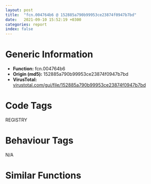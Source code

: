 ```yaml
---
layout: post
title:  "fcn.004764b6 @ 152885a790b99953ce23874f0947b7bd"
date:   2021-09-10 15:52:19 +0300
categories: report
index: false
---
```


# Generic Information
- **Function:** fcn.004764b6
- **Origin (md5):** 152885a790b99953ce23874f0947b7bd
- **VirusTotal:** [virustotal.com/gui/file/152885a790b99953ce23874f0947b7bd][virustotal_ref]

# Code Tags
<span class="tag" id="REGISTRY">REGISTRY</span>


# Behaviour Tags
<span class="bhv-tag" id="na">N/A</span>

# Similar Functions
<script type="text/javascript" src="https://www.gstatic.com/charts/loader.js"></script>
<script type="text/javascript">

    google.charts.load('current', {'packages':['corechart']});
    google.charts.setOnLoadCallback(drawChart);

    function drawChart() {
    var data = new google.visualization.DataTable();
        data.addColumn('number', 'X');
        data.addColumn('number', 'Y');
        data.addColumn({type: 'string', role: 'tooltip', 'p': {'html': true}});
        data.addColumn({'type': 'string', 'role': 'style'});
        
        data.addRows([
    [-16.701536178588867, 41.182708740234375, '<b><a href="/report/fcn.004764b6@152885a790b99953ce23874f0947b7bd">fcn.004764b6</a><br>@152885a790b99953ce23874f0947b7bd</b><br>push 0x44<br>mov eax, 0x49af49<br>call fcn.00481e38<br>mov ebx, edx<br>mov esi, ecx<br>xor edi, edi<br>mov dword[ebp-4], edi<br>push 0x4a3288<br>mov dword[ebp-0x50], esi<br>mov dword[ebp-0x48], edi<br>call fcn.00476428<br>push ecx<br>mov dword[ebp-4], edi<br>lea ecx, [ebp-0x40]<br>mov dword[ebp-0x48], 1<br>call fcn.0041d400<br>lea ecx, [ebp-0x40]<br>mov dword[ebp-4], 1<br>call fcn.0040e359<br>lea ecx, [ebp-0x40]<br>mov dword[ebp-0x44], eax<br>call fcn.00404b49<br>mov dword[ebp-0x4c], eax<br>push dword[ebp-0x44]<br>push eax<br>push edi<br>push ebx<br>call dword[sym.imp.ADVAPI32.dll_RegEnumKeyW]<br>test eax, eax<br>jne 0x47657e<br>lea eax, [ebp-0x38]<br>push eax<br>push 0x209<br>push 0<br>lea ecx, [ebp-0x40]<br>call fcn.00404b49<br>push eax<br>push ebx<br>call dword[sym.imp.ADVAPI32.dll_RegOpenKeyExW]<br>test eax, eax<br>jne 0x476578<br>mov edx, dword[ebp-0x38]<br>lea ecx, [ebp-0x2c]<br>call fcn.004764b6<br>lea eax, [ebp-0x2c]<br>mov byte[ebp-4], 2<br>push eax<br>mov ecx, esi<br>call fcn.0047647f<br>test al, al<br>je 0x476563<br>lea eax, [ebp-0x2c]<br>mov ecx, esi<br>push eax<br>call fcn.00476611<br>push dword[ebp-0x38]<br>call dword[sym.imp.ADVAPI32.dll_RegCloseKey]<br>lea ecx, [ebp-0x2c]<br>mov byte[ebp-4], 1<br>call fcn.0041c433<br>mov eax, dword[ebp-0x4c]<br>inc edi<br>jmp 0x47650b<br>xor ecx, ecx<br>lea eax, [ebp-0x30]<br>push eax<br>push ecx<br>lea eax, [ebp-0x34]<br>mov dword[ebp-0x30], ecx<br>push eax<br>push ecx<br>push str.version<br>push ebx<br>call dword[sym.imp.ADVAPI32.dll_RegQueryValueExA]<br>test eax, eax<br>jne 0x476601<br>mov eax, dword[ebp-0x30]<br>inc eax<br>push eax<br>call fcn.0047ac3c<br>cmp dword[ebp-0x34], 1<br>mov edi, eax<br>pop ecx<br>jne 0x4765fa<br>lea eax, [ebp-0x30]<br>push eax<br>push edi<br>lea eax, [ebp-0x34]<br>push eax<br>push 0<br>push str.version<br>push ebx<br>call dword[sym.imp.ADVAPI32.dll_RegQueryValueExA]<br>test eax, eax<br>jne 0x4765fa<br>push edi<br>lea ecx, [ebp-0x2c]<br>call fcn.00476428<br>lea eax, [ebp-0x2c]<br>mov byte[ebp-4], 3<br>push eax<br>mov ecx, esi<br>call fcn.0047647f<br>test al, al<br>je 0x4765f2<br>lea eax, [ebp-0x2c]<br>mov ecx, esi<br>push eax<br>call fcn.00476611<br>lea ecx, [ebp-0x2c]<br>call fcn.0041c433<br>push edi<br>call fcn.0047de81<br>pop ecx<br>lea ecx, [ebp-0x40]<br>call fcn.0040e39e<br>mov eax, esi<br>call fcn.00481de7<br>ret <br><eoc> ', 'point { fill-color: #e0440e; }'],
[252.41041564941406, -302.4931945800781, '<b><a href="/report/fcn.004764b6@fb9b7d22bc1c143ac66b0575cbdd088d">fcn.004764b6</a><br>@fb9b7d22bc1c143ac66b0575cbdd088d</b><br>push 0x44<br>mov eax, 0x49af49<br>call fcn.00481e38<br>mov ebx, edx<br>mov esi, ecx<br>xor edi, edi<br>mov dword[ebp-4], edi<br>push 0x4a3288<br>mov dword[ebp-0x50], esi<br>mov dword[ebp-0x48], edi<br>call fcn.00476428<br>push ecx<br>mov dword[ebp-4], edi<br>lea ecx, [ebp-0x40]<br>mov dword[ebp-0x48], 1<br>call fcn.0041d400<br>lea ecx, [ebp-0x40]<br>mov dword[ebp-4], 1<br>call fcn.0040e359<br>lea ecx, [ebp-0x40]<br>mov dword[ebp-0x44], eax<br>call fcn.00404b49<br>mov dword[ebp-0x4c], eax<br>push dword[ebp-0x44]<br>push eax<br>push edi<br>push ebx<br>call dword[sym.imp.ADVAPI32.dll_RegEnumKeyW]<br>test eax, eax<br>jne 0x47657e<br>lea eax, [ebp-0x38]<br>push eax<br>push 0x209<br>push 0<br>lea ecx, [ebp-0x40]<br>call fcn.00404b49<br>push eax<br>push ebx<br>call dword[sym.imp.ADVAPI32.dll_RegOpenKeyExW]<br>test eax, eax<br>jne 0x476578<br>mov edx, dword[ebp-0x38]<br>lea ecx, [ebp-0x2c]<br>call fcn.004764b6<br>lea eax, [ebp-0x2c]<br>mov byte[ebp-4], 2<br>push eax<br>mov ecx, esi<br>call fcn.0047647f<br>test al, al<br>je 0x476563<br>lea eax, [ebp-0x2c]<br>mov ecx, esi<br>push eax<br>call fcn.00476611<br>push dword[ebp-0x38]<br>call dword[sym.imp.ADVAPI32.dll_RegCloseKey]<br>lea ecx, [ebp-0x2c]<br>mov byte[ebp-4], 1<br>call fcn.0041c433<br>mov eax, dword[ebp-0x4c]<br>inc edi<br>jmp 0x47650b<br>xor ecx, ecx<br>lea eax, [ebp-0x30]<br>push eax<br>push ecx<br>lea eax, [ebp-0x34]<br>mov dword[ebp-0x30], ecx<br>push eax<br>push ecx<br>push str.version<br>push ebx<br>call dword[sym.imp.ADVAPI32.dll_RegQueryValueExA]<br>test eax, eax<br>jne 0x476601<br>mov eax, dword[ebp-0x30]<br>inc eax<br>push eax<br>call fcn.0047ac3c<br>cmp dword[ebp-0x34], 1<br>mov edi, eax<br>pop ecx<br>jne 0x4765fa<br>lea eax, [ebp-0x30]<br>push eax<br>push edi<br>lea eax, [ebp-0x34]<br>push eax<br>push 0<br>push str.version<br>push ebx<br>call dword[sym.imp.ADVAPI32.dll_RegQueryValueExA]<br>test eax, eax<br>jne 0x4765fa<br>push edi<br>lea ecx, [ebp-0x2c]<br>call fcn.00476428<br>lea eax, [ebp-0x2c]<br>mov byte[ebp-4], 3<br>push eax<br>mov ecx, esi<br>call fcn.0047647f<br>test al, al<br>je 0x4765f2<br>lea eax, [ebp-0x2c]<br>mov ecx, esi<br>push eax<br>call fcn.00476611<br>lea ecx, [ebp-0x2c]<br>call fcn.0041c433<br>push edi<br>call fcn.0047de81<br>pop ecx<br>lea ecx, [ebp-0x40]<br>call fcn.0040e39e<br>mov eax, esi<br>call fcn.00481de7<br>ret <br><eoc> ', 'null'],
[393.3150939941406, 190.919189453125, '<b><a href="/report/fcn.00475baf@fb9b7d22bc1c143ac66b0575cbdd088d">fcn.00475baf</a><br>@fb9b7d22bc1c143ac66b0575cbdd088d</b><br>push 0x3c<br>mov eax, 0x49aea8<br>call fcn.00481e05<br>mov esi, ecx<br>mov dword[ebp-0x30], esi<br>xor ebx, ebx<br>mov dword[ebp-4], ebx<br>mov dword[ebp-0x1c], ebx<br>call fcn.0040e3d4<br>xor ecx, ecx<br>mov dword[ebp-4], ebx<br>mov edi, dword[sym.imp.ADVAPI32.dll_RegOpenKeyExA]<br>lea eax, [ebp-0x14]<br>push eax<br>inc ecx<br>push ecx<br>push ebx<br>push str.SoftwareMicrosoftWindowsShellAssociationsUrlAssociationshttpUserChoice<br>push 0x80000001<br>mov dword[ebp-0x1c], ecx<br>call edi<br>test eax, eax<br>jne 0x475d2b<br>push str.Progid<br>lea ecx, [ebp-0x40]<br>mov dword[ebp-0x18], ebx<br>call fcn.0040de39<br>lea ecx, [ebp-0x18]<br>push ecx<br>push ebx<br>lea ecx, [ebp-0x20]<br>push ecx<br>push ebx<br>mov ecx, eax<br>call fcn.00404b49<br>push eax<br>push dword[ebp-0x14]<br>call dword[sym.imp.ADVAPI32.dll_RegQueryValueExA]<br>mov ebx, eax<br>lea ecx, [ebp-0x40]<br>neg ebx<br>sbb bl, bl<br>call fcn.0040e39e<br>inc bl<br>je 0x475ed4<br>mov eax, dword[ebp-0x18]<br>inc eax<br>push eax<br>call fcn.0047ac3c<br>lea ecx, [ebp-0x40]<br>mov dword[esp], str.Progid<br>mov edi, eax<br>call fcn.0040de39<br>lea ecx, [ebp-0x18]<br>push ecx<br>push edi<br>lea ecx, [ebp-0x20]<br>push ecx<br>push 0<br>mov ecx, eax<br>call fcn.00404b49<br>push eax<br>push dword[ebp-0x14]<br>call dword[sym.imp.ADVAPI32.dll_RegQueryValueExA]<br>mov ebx, eax<br>lea ecx, [ebp-0x40]<br>neg ebx<br>sbb bl, bl<br>call fcn.0040e39e<br>inc bl<br>je 0x475d25<br>push edi<br>lea ecx, [ebp-0x2c]<br>call fcn.0040de39<br>push str.IE.HTTP<br>lea ecx, [ebp-0x2c]<br>mov dword[ebp-4], 1<br>call fcn.0040e311<br>test al, al<br>je 0x475cb8<br>push str.InternetExplorer<br>lea ecx, [ebp-0x38]<br>call fcn.0040de39<br>mov byte[ebp-4], 2<br>jmp 0x475d0a<br>push str.FirefoxURL<br>lea ecx, [ebp-0x2c]<br>call fcn.0040e311<br>test al, al<br>je 0x475cdc<br>push str.Firefox<br>lea ecx, [ebp-0x38]<br>call fcn.0040de39<br>mov byte[ebp-4], 3<br>jmp 0x475d0a<br>push str.ChromeHTML<br>lea ecx, [ebp-0x2c]<br>call fcn.0040e311<br>lea ecx, [ebp-0x38]<br>test al, al<br>je 0x475d00<br>push str.Chrome<br>call fcn.0040de39<br>mov byte[ebp-4], 4<br>jmp 0x475d0a<br>push edi<br>call fcn.0040de39<br>mov byte[ebp-4], 5<br>lea eax, [ebp-0x38]<br>mov ecx, esi<br>push eax<br>call fcn.0040e369<br>lea ecx, [ebp-0x38]<br>call fcn.0040e39e<br>lea ecx, [ebp-0x2c]<br>call fcn.0040e39e<br>push edi<br>jmp 0x475ece<br>lea eax, [ebp-0x14]<br>push eax<br>push 1<br>push ebx<br>push str.HTTPshellopencommand<br>push 0x80000000<br>call edi<br>test eax, eax<br>jne 0x475edd<br>mov edi, dword[sym.imp.ADVAPI32.dll_RegQueryValueExW]<br>lea eax, [ebp-0x18]<br>push eax<br>push ebx<br>lea eax, [ebp-0x20]<br>mov dword[ebp-0x18], ebx<br>push eax<br>push ebx<br>push ebx<br>push dword[ebp-0x14]<br>call edi<br>test eax, eax<br>jne 0x475ed4<br>mov eax, dword[ebp-0x18]<br>xor ecx, ecx<br>push 2<br>inc eax<br>pop edx<br>mul edx<br>seto cl<br>neg ecx<br>or ecx, eax<br>push ecx<br>call fcn.0047ac3c<br>pop ecx<br>mov ebx, eax<br>lea eax, [ebp-0x18]<br>push eax<br>push ebx<br>lea eax, [ebp-0x20]<br>mov dword[ebp-0x28], ebx<br>push eax<br>push 0<br>push 0<br>push dword[ebp-0x14]<br>call edi<br>test eax, eax<br>jne 0x475ecd<br>lea eax, [ebp-0x24]<br>push eax<br>push ebx<br>call dword[sym.imp.SHELL32.dll_CommandLineToArgvW]<br>mov edi, eax<br>test edi, edi<br>je 0x475ecd<br>cmp dword[ebp-0x24], 1<br>jl 0x475ecd<br>push dword[edi]<br>lea ecx, [ebp-0x48]<br>call fcn.0041cb7e<br>lea ecx, [ebp-0x38]<br>mov dword[ebp-4], 6<br>push ecx<br>mov ecx, eax<br>call fcn.0041d497<br>lea ecx, [ebp-0x48]<br>mov byte[ebp-4], 8<br>call fcn.0040e39e<br>push str.iexplore.exe<br>lea ecx, [ebp-0x40]<br>call fcn.0041cb7e<br>lea eax, [ebp-0x40]<br>mov byte[ebp-4], 9<br>push eax<br>lea ecx, [ebp-0x38]<br>call fcn.0041d4c4<br>lea ecx, [ebp-0x40]<br>mov byte[ebp-4], 8<br>mov bl, al<br>call fcn.0040e39e<br>lea ecx, [ebp-0x40]<br>test bl, bl<br>je 0x475e28<br>push str.InternetExplorer<br>call fcn.0040de39<br>mov byte[ebp-4], 0xa<br>jmp 0x475ea4<br>push str.firefox.exe<br>call fcn.0041cb7e<br>lea eax, [ebp-0x40]<br>mov byte[ebp-4], 0xb<br>push eax<br>lea ecx, [ebp-0x38]<br>call fcn.0041d4c4<br>lea ecx, [ebp-0x40]<br>mov byte[ebp-4], 8<br>mov bl, al<br>call fcn.0040e39e<br>lea ecx, [ebp-0x40]<br>test bl, bl<br>je 0x475e67<br>push str.Firefox<br>call fcn.0040de39<br>mov byte[ebp-4], 0xc<br>jmp 0x475ea4<br>push str.chrome.exe<br>call fcn.0041cb7e<br>lea eax, [ebp-0x40]<br>mov byte[ebp-4], 0xd<br>push eax<br>lea ecx, [ebp-0x38]<br>call fcn.0041d4c4<br>lea ecx, [ebp-0x40]<br>mov byte[ebp-4], 8<br>mov bl, al<br>call fcn.0040e39e<br>test bl, bl<br>je 0x475ebb<br>push str.Chrome<br>lea ecx, [ebp-0x40]<br>call fcn.0040de39<br>mov byte[ebp-4], 0xe<br>lea eax, [ebp-0x40]<br>mov ecx, esi<br>push eax<br>call fcn.0040e369<br>lea ecx, [ebp-0x40]<br>mov byte[ebp-4], 8<br>call fcn.0040e39e<br>push edi<br>call dword[sym.imp.KERNEL32.dll_LocalFree]<br>lea ecx, [ebp-0x38]<br>call fcn.0040e39e<br>mov ebx, dword[ebp-0x28]<br>push ebx<br>call fcn.0047de81<br>pop ecx<br>push dword[ebp-0x14]<br>call dword[sym.imp.ADVAPI32.dll_RegCloseKey]<br>mov eax, esi<br>call fcn.00481dd3<br>ret <br><eoc> ', 'null'],
[-260.39630126953125, -320.959228515625, '<b><a href="/report/fcn.00475baf@152885a790b99953ce23874f0947b7bd">fcn.00475baf</a><br>@152885a790b99953ce23874f0947b7bd</b><br>push 0x3c<br>mov eax, 0x49aea8<br>call fcn.00481e05<br>mov esi, ecx<br>mov dword[ebp-0x30], esi<br>xor ebx, ebx<br>mov dword[ebp-4], ebx<br>mov dword[ebp-0x1c], ebx<br>call fcn.0040e3d4<br>xor ecx, ecx<br>mov dword[ebp-4], ebx<br>mov edi, dword[sym.imp.ADVAPI32.dll_RegOpenKeyExA]<br>lea eax, [ebp-0x14]<br>push eax<br>inc ecx<br>push ecx<br>push ebx<br>push str.SoftwareMicrosoftWindowsShellAssociationsUrlAssociationshttpUserChoice<br>push 0x80000001<br>mov dword[ebp-0x1c], ecx<br>call edi<br>test eax, eax<br>jne 0x475d2b<br>push str.Progid<br>lea ecx, [ebp-0x40]<br>mov dword[ebp-0x18], ebx<br>call fcn.0040de39<br>lea ecx, [ebp-0x18]<br>push ecx<br>push ebx<br>lea ecx, [ebp-0x20]<br>push ecx<br>push ebx<br>mov ecx, eax<br>call fcn.00404b49<br>push eax<br>push dword[ebp-0x14]<br>call dword[sym.imp.ADVAPI32.dll_RegQueryValueExA]<br>mov ebx, eax<br>lea ecx, [ebp-0x40]<br>neg ebx<br>sbb bl, bl<br>call fcn.0040e39e<br>inc bl<br>je 0x475ed4<br>mov eax, dword[ebp-0x18]<br>inc eax<br>push eax<br>call fcn.0047ac3c<br>lea ecx, [ebp-0x40]<br>mov dword[esp], str.Progid<br>mov edi, eax<br>call fcn.0040de39<br>lea ecx, [ebp-0x18]<br>push ecx<br>push edi<br>lea ecx, [ebp-0x20]<br>push ecx<br>push 0<br>mov ecx, eax<br>call fcn.00404b49<br>push eax<br>push dword[ebp-0x14]<br>call dword[sym.imp.ADVAPI32.dll_RegQueryValueExA]<br>mov ebx, eax<br>lea ecx, [ebp-0x40]<br>neg ebx<br>sbb bl, bl<br>call fcn.0040e39e<br>inc bl<br>je 0x475d25<br>push edi<br>lea ecx, [ebp-0x2c]<br>call fcn.0040de39<br>push str.IE.HTTP<br>lea ecx, [ebp-0x2c]<br>mov dword[ebp-4], 1<br>call fcn.0040e311<br>test al, al<br>je 0x475cb8<br>push str.InternetExplorer<br>lea ecx, [ebp-0x38]<br>call fcn.0040de39<br>mov byte[ebp-4], 2<br>jmp 0x475d0a<br>push str.FirefoxURL<br>lea ecx, [ebp-0x2c]<br>call fcn.0040e311<br>test al, al<br>je 0x475cdc<br>push str.Firefox<br>lea ecx, [ebp-0x38]<br>call fcn.0040de39<br>mov byte[ebp-4], 3<br>jmp 0x475d0a<br>push str.ChromeHTML<br>lea ecx, [ebp-0x2c]<br>call fcn.0040e311<br>lea ecx, [ebp-0x38]<br>test al, al<br>je 0x475d00<br>push str.Chrome<br>call fcn.0040de39<br>mov byte[ebp-4], 4<br>jmp 0x475d0a<br>push edi<br>call fcn.0040de39<br>mov byte[ebp-4], 5<br>lea eax, [ebp-0x38]<br>mov ecx, esi<br>push eax<br>call fcn.0040e369<br>lea ecx, [ebp-0x38]<br>call fcn.0040e39e<br>lea ecx, [ebp-0x2c]<br>call fcn.0040e39e<br>push edi<br>jmp 0x475ece<br>lea eax, [ebp-0x14]<br>push eax<br>push 1<br>push ebx<br>push str.HTTPshellopencommand<br>push 0x80000000<br>call edi<br>test eax, eax<br>jne 0x475edd<br>mov edi, dword[sym.imp.ADVAPI32.dll_RegQueryValueExW]<br>lea eax, [ebp-0x18]<br>push eax<br>push ebx<br>lea eax, [ebp-0x20]<br>mov dword[ebp-0x18], ebx<br>push eax<br>push ebx<br>push ebx<br>push dword[ebp-0x14]<br>call edi<br>test eax, eax<br>jne 0x475ed4<br>mov eax, dword[ebp-0x18]<br>xor ecx, ecx<br>push 2<br>inc eax<br>pop edx<br>mul edx<br>seto cl<br>neg ecx<br>or ecx, eax<br>push ecx<br>call fcn.0047ac3c<br>pop ecx<br>mov ebx, eax<br>lea eax, [ebp-0x18]<br>push eax<br>push ebx<br>lea eax, [ebp-0x20]<br>mov dword[ebp-0x28], ebx<br>push eax<br>push 0<br>push 0<br>push dword[ebp-0x14]<br>call edi<br>test eax, eax<br>jne 0x475ecd<br>lea eax, [ebp-0x24]<br>push eax<br>push ebx<br>call dword[sym.imp.SHELL32.dll_CommandLineToArgvW]<br>mov edi, eax<br>test edi, edi<br>je 0x475ecd<br>cmp dword[ebp-0x24], 1<br>jl 0x475ecd<br>push dword[edi]<br>lea ecx, [ebp-0x48]<br>call fcn.0041cb7e<br>lea ecx, [ebp-0x38]<br>mov dword[ebp-4], 6<br>push ecx<br>mov ecx, eax<br>call fcn.0041d497<br>lea ecx, [ebp-0x48]<br>mov byte[ebp-4], 8<br>call fcn.0040e39e<br>push str.iexplore.exe<br>lea ecx, [ebp-0x40]<br>call fcn.0041cb7e<br>lea eax, [ebp-0x40]<br>mov byte[ebp-4], 9<br>push eax<br>lea ecx, [ebp-0x38]<br>call fcn.0041d4c4<br>lea ecx, [ebp-0x40]<br>mov byte[ebp-4], 8<br>mov bl, al<br>call fcn.0040e39e<br>lea ecx, [ebp-0x40]<br>test bl, bl<br>je 0x475e28<br>push str.InternetExplorer<br>call fcn.0040de39<br>mov byte[ebp-4], 0xa<br>jmp 0x475ea4<br>push str.firefox.exe<br>call fcn.0041cb7e<br>lea eax, [ebp-0x40]<br>mov byte[ebp-4], 0xb<br>push eax<br>lea ecx, [ebp-0x38]<br>call fcn.0041d4c4<br>lea ecx, [ebp-0x40]<br>mov byte[ebp-4], 8<br>mov bl, al<br>call fcn.0040e39e<br>lea ecx, [ebp-0x40]<br>test bl, bl<br>je 0x475e67<br>push str.Firefox<br>call fcn.0040de39<br>mov byte[ebp-4], 0xc<br>jmp 0x475ea4<br>push str.chrome.exe<br>call fcn.0041cb7e<br>lea eax, [ebp-0x40]<br>mov byte[ebp-4], 0xd<br>push eax<br>lea ecx, [ebp-0x38]<br>call fcn.0041d4c4<br>lea ecx, [ebp-0x40]<br>mov byte[ebp-4], 8<br>mov bl, al<br>call fcn.0040e39e<br>test bl, bl<br>je 0x475ebb<br>push str.Chrome<br>lea ecx, [ebp-0x40]<br>call fcn.0040de39<br>mov byte[ebp-4], 0xe<br>lea eax, [ebp-0x40]<br>mov ecx, esi<br>push eax<br>call fcn.0040e369<br>lea ecx, [ebp-0x40]<br>mov byte[ebp-4], 8<br>call fcn.0040e39e<br>push edi<br>call dword[sym.imp.KERNEL32.dll_LocalFree]<br>lea ecx, [ebp-0x38]<br>call fcn.0040e39e<br>mov ebx, dword[ebp-0x28]<br>push ebx<br>call fcn.0047de81<br>pop ecx<br>push dword[ebp-0x14]<br>call dword[sym.imp.ADVAPI32.dll_RegCloseKey]<br>mov eax, esi<br>call fcn.00481dd3<br>ret <br><eoc> ', 'null'],
[-32.405357360839844, 477.4024353027344, '<b><a href="/report/fcn.00475baf@912f1d013a0d6151bc7a7cef6da1b2a0">fcn.00475baf</a><br>@912f1d013a0d6151bc7a7cef6da1b2a0</b><br>push 0x3c<br>mov eax, 0x49aea8<br>call fcn.00481e05<br>mov esi, ecx<br>mov dword[ebp-0x30], esi<br>xor ebx, ebx<br>mov dword[ebp-4], ebx<br>mov dword[ebp-0x1c], ebx<br>call fcn.0040e3d4<br>xor ecx, ecx<br>mov dword[ebp-4], ebx<br>mov edi, dword[sym.imp.ADVAPI32.dll_RegOpenKeyExA]<br>lea eax, [ebp-0x14]<br>push eax<br>inc ecx<br>push ecx<br>push ebx<br>push str.SoftwareMicrosoftWindowsShellAssociationsUrlAssociationshttpUserChoice<br>push 0x80000001<br>mov dword[ebp-0x1c], ecx<br>call edi<br>test eax, eax<br>jne 0x475d2b<br>push str.Progid<br>lea ecx, [ebp-0x40]<br>mov dword[ebp-0x18], ebx<br>call fcn.0040de39<br>lea ecx, [ebp-0x18]<br>push ecx<br>push ebx<br>lea ecx, [ebp-0x20]<br>push ecx<br>push ebx<br>mov ecx, eax<br>call fcn.00404b49<br>push eax<br>push dword[ebp-0x14]<br>call dword[sym.imp.ADVAPI32.dll_RegQueryValueExA]<br>mov ebx, eax<br>lea ecx, [ebp-0x40]<br>neg ebx<br>sbb bl, bl<br>call fcn.0040e39e<br>inc bl<br>je 0x475ed4<br>mov eax, dword[ebp-0x18]<br>inc eax<br>push eax<br>call fcn.0047ac3c<br>lea ecx, [ebp-0x40]<br>mov dword[esp], str.Progid<br>mov edi, eax<br>call fcn.0040de39<br>lea ecx, [ebp-0x18]<br>push ecx<br>push edi<br>lea ecx, [ebp-0x20]<br>push ecx<br>push 0<br>mov ecx, eax<br>call fcn.00404b49<br>push eax<br>push dword[ebp-0x14]<br>call dword[sym.imp.ADVAPI32.dll_RegQueryValueExA]<br>mov ebx, eax<br>lea ecx, [ebp-0x40]<br>neg ebx<br>sbb bl, bl<br>call fcn.0040e39e<br>inc bl<br>je 0x475d25<br>push edi<br>lea ecx, [ebp-0x2c]<br>call fcn.0040de39<br>push str.IE.HTTP<br>lea ecx, [ebp-0x2c]<br>mov dword[ebp-4], 1<br>call fcn.0040e311<br>test al, al<br>je 0x475cb8<br>push str.InternetExplorer<br>lea ecx, [ebp-0x38]<br>call fcn.0040de39<br>mov byte[ebp-4], 2<br>jmp 0x475d0a<br>push str.FirefoxURL<br>lea ecx, [ebp-0x2c]<br>call fcn.0040e311<br>test al, al<br>je 0x475cdc<br>push str.Firefox<br>lea ecx, [ebp-0x38]<br>call fcn.0040de39<br>mov byte[ebp-4], 3<br>jmp 0x475d0a<br>push str.ChromeHTML<br>lea ecx, [ebp-0x2c]<br>call fcn.0040e311<br>lea ecx, [ebp-0x38]<br>test al, al<br>je 0x475d00<br>push str.Chrome<br>call fcn.0040de39<br>mov byte[ebp-4], 4<br>jmp 0x475d0a<br>push edi<br>call fcn.0040de39<br>mov byte[ebp-4], 5<br>lea eax, [ebp-0x38]<br>mov ecx, esi<br>push eax<br>call fcn.0040e369<br>lea ecx, [ebp-0x38]<br>call fcn.0040e39e<br>lea ecx, [ebp-0x2c]<br>call fcn.0040e39e<br>push edi<br>jmp 0x475ece<br>lea eax, [ebp-0x14]<br>push eax<br>push 1<br>push ebx<br>push str.HTTPshellopencommand<br>push 0x80000000<br>call edi<br>test eax, eax<br>jne 0x475edd<br>mov edi, dword[sym.imp.ADVAPI32.dll_RegQueryValueExW]<br>lea eax, [ebp-0x18]<br>push eax<br>push ebx<br>lea eax, [ebp-0x20]<br>mov dword[ebp-0x18], ebx<br>push eax<br>push ebx<br>push ebx<br>push dword[ebp-0x14]<br>call edi<br>test eax, eax<br>jne 0x475ed4<br>mov eax, dword[ebp-0x18]<br>xor ecx, ecx<br>push 2<br>inc eax<br>pop edx<br>mul edx<br>seto cl<br>neg ecx<br>or ecx, eax<br>push ecx<br>call fcn.0047ac3c<br>pop ecx<br>mov ebx, eax<br>lea eax, [ebp-0x18]<br>push eax<br>push ebx<br>lea eax, [ebp-0x20]<br>mov dword[ebp-0x28], ebx<br>push eax<br>push 0<br>push 0<br>push dword[ebp-0x14]<br>call edi<br>test eax, eax<br>jne 0x475ecd<br>lea eax, [ebp-0x24]<br>push eax<br>push ebx<br>call dword[sym.imp.SHELL32.dll_CommandLineToArgvW]<br>mov edi, eax<br>test edi, edi<br>je 0x475ecd<br>cmp dword[ebp-0x24], 1<br>jl 0x475ecd<br>push dword[edi]<br>lea ecx, [ebp-0x48]<br>call fcn.0041cb7e<br>lea ecx, [ebp-0x38]<br>mov dword[ebp-4], 6<br>push ecx<br>mov ecx, eax<br>call fcn.0041d497<br>lea ecx, [ebp-0x48]<br>mov byte[ebp-4], 8<br>call fcn.0040e39e<br>push str.iexplore.exe<br>lea ecx, [ebp-0x40]<br>call fcn.0041cb7e<br>lea eax, [ebp-0x40]<br>mov byte[ebp-4], 9<br>push eax<br>lea ecx, [ebp-0x38]<br>call fcn.0041d4c4<br>lea ecx, [ebp-0x40]<br>mov byte[ebp-4], 8<br>mov bl, al<br>call fcn.0040e39e<br>lea ecx, [ebp-0x40]<br>test bl, bl<br>je 0x475e28<br>push str.InternetExplorer<br>call fcn.0040de39<br>mov byte[ebp-4], 0xa<br>jmp 0x475ea4<br>push str.firefox.exe<br>call fcn.0041cb7e<br>lea eax, [ebp-0x40]<br>mov byte[ebp-4], 0xb<br>push eax<br>lea ecx, [ebp-0x38]<br>call fcn.0041d4c4<br>lea ecx, [ebp-0x40]<br>mov byte[ebp-4], 8<br>mov bl, al<br>call fcn.0040e39e<br>lea ecx, [ebp-0x40]<br>test bl, bl<br>je 0x475e67<br>push str.Firefox<br>call fcn.0040de39<br>mov byte[ebp-4], 0xc<br>jmp 0x475ea4<br>push str.chrome.exe<br>call fcn.0041cb7e<br>lea eax, [ebp-0x40]<br>mov byte[ebp-4], 0xd<br>push eax<br>lea ecx, [ebp-0x38]<br>call fcn.0041d4c4<br>lea ecx, [ebp-0x40]<br>mov byte[ebp-4], 8<br>mov bl, al<br>call fcn.0040e39e<br>test bl, bl<br>je 0x475ebb<br>push str.Chrome<br>lea ecx, [ebp-0x40]<br>call fcn.0040de39<br>mov byte[ebp-4], 0xe<br>lea eax, [ebp-0x40]<br>mov ecx, esi<br>push eax<br>call fcn.0040e369<br>lea ecx, [ebp-0x40]<br>mov byte[ebp-4], 8<br>call fcn.0040e39e<br>push edi<br>call dword[sym.imp.KERNEL32.dll_LocalFree]<br>lea ecx, [ebp-0x38]<br>call fcn.0040e39e<br>mov ebx, dword[ebp-0x28]<br>push ebx<br>call fcn.0047de81<br>pop ecx<br>push dword[ebp-0x14]<br>call dword[sym.imp.ADVAPI32.dll_RegCloseKey]<br>mov eax, esi<br>call fcn.00481dd3<br>ret <br><eoc> ', 'null'],
[-436.42376708984375, 161.0447235107422, '<b><a href="/report/fcn.004764b6@912f1d013a0d6151bc7a7cef6da1b2a0">fcn.004764b6</a><br>@912f1d013a0d6151bc7a7cef6da1b2a0</b><br>push 0x44<br>mov eax, 0x49af49<br>call fcn.00481e38<br>mov ebx, edx<br>mov esi, ecx<br>xor edi, edi<br>mov dword[ebp-4], edi<br>push 0x4a3288<br>mov dword[ebp-0x50], esi<br>mov dword[ebp-0x48], edi<br>call fcn.00476428<br>push ecx<br>mov dword[ebp-4], edi<br>lea ecx, [ebp-0x40]<br>mov dword[ebp-0x48], 1<br>call fcn.0041d400<br>lea ecx, [ebp-0x40]<br>mov dword[ebp-4], 1<br>call fcn.0040e359<br>lea ecx, [ebp-0x40]<br>mov dword[ebp-0x44], eax<br>call fcn.00404b49<br>mov dword[ebp-0x4c], eax<br>push dword[ebp-0x44]<br>push eax<br>push edi<br>push ebx<br>call dword[sym.imp.ADVAPI32.dll_RegEnumKeyW]<br>test eax, eax<br>jne 0x47657e<br>lea eax, [ebp-0x38]<br>push eax<br>push 0x209<br>push 0<br>lea ecx, [ebp-0x40]<br>call fcn.00404b49<br>push eax<br>push ebx<br>call dword[sym.imp.ADVAPI32.dll_RegOpenKeyExW]<br>test eax, eax<br>jne 0x476578<br>mov edx, dword[ebp-0x38]<br>lea ecx, [ebp-0x2c]<br>call fcn.004764b6<br>lea eax, [ebp-0x2c]<br>mov byte[ebp-4], 2<br>push eax<br>mov ecx, esi<br>call fcn.0047647f<br>test al, al<br>je 0x476563<br>lea eax, [ebp-0x2c]<br>mov ecx, esi<br>push eax<br>call fcn.00476611<br>push dword[ebp-0x38]<br>call dword[sym.imp.ADVAPI32.dll_RegCloseKey]<br>lea ecx, [ebp-0x2c]<br>mov byte[ebp-4], 1<br>call fcn.0041c433<br>mov eax, dword[ebp-0x4c]<br>inc edi<br>jmp 0x47650b<br>xor ecx, ecx<br>lea eax, [ebp-0x30]<br>push eax<br>push ecx<br>lea eax, [ebp-0x34]<br>mov dword[ebp-0x30], ecx<br>push eax<br>push ecx<br>push str.version<br>push ebx<br>call dword[sym.imp.ADVAPI32.dll_RegQueryValueExA]<br>test eax, eax<br>jne 0x476601<br>mov eax, dword[ebp-0x30]<br>inc eax<br>push eax<br>call fcn.0047ac3c<br>cmp dword[ebp-0x34], 1<br>mov edi, eax<br>pop ecx<br>jne 0x4765fa<br>lea eax, [ebp-0x30]<br>push eax<br>push edi<br>lea eax, [ebp-0x34]<br>push eax<br>push 0<br>push str.version<br>push ebx<br>call dword[sym.imp.ADVAPI32.dll_RegQueryValueExA]<br>test eax, eax<br>jne 0x4765fa<br>push edi<br>lea ecx, [ebp-0x2c]<br>call fcn.00476428<br>lea eax, [ebp-0x2c]<br>mov byte[ebp-4], 3<br>push eax<br>mov ecx, esi<br>call fcn.0047647f<br>test al, al<br>je 0x4765f2<br>lea eax, [ebp-0x2c]<br>mov ecx, esi<br>push eax<br>call fcn.00476611<br>lea ecx, [ebp-0x2c]<br>call fcn.0041c433<br>push edi<br>call fcn.0047de81<br>pop ecx<br>lea ecx, [ebp-0x40]<br>call fcn.0040e39e<br>mov eax, esi<br>call fcn.00481de7<br>ret <br><eoc> ', 'null'],

        ]);

    var options = {
        title: 'Similarity Plot',
        legend: 'none',
        colors: ['#dedbd9', '#e6693e', '#ec8f6e', '#f3b49f', '#f6c7b6'],
        tooltip: {isHtml: true, trigger: 'both'},
        explorer: {
        actions: ["dragToZoom", "rightClickToReset"],
        },
        chartArea: {
        width: '80%',
        height: '80%'
        },
        width: '100%',
        height: '100%'
    };

    var chart = new google.visualization.ScatterChart(document.getElementById('chart_div'));

    chart.draw(data, options);
    }
    
</script>


<div id="chart_div" style="width: 100%px; height: 100%;"></div>

# Disassembled Code
{% highlight nasm %}

push 0x44
mov eax, 0x49af49
call fcn.00481e38
mov ebx, edx
mov esi, ecx
xor edi, edi
mov dword[ebp-4], edi
push 0x4a3288
mov dword[ebp-0x50], esi
mov dword[ebp-0x48], edi
call fcn.00476428
push ecx
mov dword[ebp-4], edi
lea ecx, [ebp-0x40]
mov dword[ebp-0x48], 1
call fcn.0041d400
lea ecx, [ebp-0x40]
mov dword[ebp-4], 1
call fcn.0040e359
lea ecx, [ebp-0x40]
mov dword[ebp-0x44], eax
call fcn.00404b49
mov dword[ebp-0x4c], eax
push dword[ebp-0x44]
push eax
push edi
push ebx
call dword[sym.imp.ADVAPI32.dll_RegEnumKeyW]
test eax, eax
jne 0x47657e
lea eax, [ebp-0x38]
push eax
push 0x209
push 0
lea ecx, [ebp-0x40]
call fcn.00404b49
push eax
push ebx
call dword[sym.imp.ADVAPI32.dll_RegOpenKeyExW]
test eax, eax
jne 0x476578
mov edx, dword[ebp-0x38]
lea ecx, [ebp-0x2c]
call fcn.004764b6
lea eax, [ebp-0x2c]
mov byte[ebp-4], 2
push eax
mov ecx, esi
call fcn.0047647f
test al, al
je 0x476563
lea eax, [ebp-0x2c]
mov ecx, esi
push eax
call fcn.00476611
push dword[ebp-0x38]
call dword[sym.imp.ADVAPI32.dll_RegCloseKey]
lea ecx, [ebp-0x2c]
mov byte[ebp-4], 1
call fcn.0041c433
mov eax, dword[ebp-0x4c]
inc edi
jmp 0x47650b
xor ecx, ecx
lea eax, [ebp-0x30]
push eax
push ecx
lea eax, [ebp-0x34]
mov dword[ebp-0x30], ecx
push eax
push ecx
push str.version
push ebx
call dword[sym.imp.ADVAPI32.dll_RegQueryValueExA]
test eax, eax
jne 0x476601
mov eax, dword[ebp-0x30]
inc eax
push eax
call fcn.0047ac3c
cmp dword[ebp-0x34], 1
mov edi, eax
pop ecx
jne 0x4765fa
lea eax, [ebp-0x30]
push eax
push edi
lea eax, [ebp-0x34]
push eax
push 0
push str.version
push ebx
call dword[sym.imp.ADVAPI32.dll_RegQueryValueExA]
test eax, eax
jne 0x4765fa
push edi
lea ecx, [ebp-0x2c]
call fcn.00476428
lea eax, [ebp-0x2c]
mov byte[ebp-4], 3
push eax
mov ecx, esi
call fcn.0047647f
test al, al
je 0x4765f2
lea eax, [ebp-0x2c]
mov ecx, esi
push eax
call fcn.00476611
lea ecx, [ebp-0x2c]
call fcn.0041c433
push edi
call fcn.0047de81
pop ecx
lea ecx, [ebp-0x40]
call fcn.0040e39e
mov eax, esi
call fcn.00481de7
ret

{% endhighlight %}

[virustotal_ref]: https://www.virustotal.com/gui/file/152885a790b99953ce23874f0947b7bd